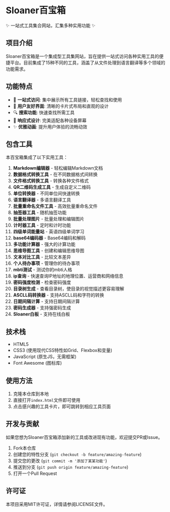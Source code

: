 # Sloaner百宝箱

✨ 一站式工具集合网站，汇集多种实用功能 ✨

## 项目介绍

Sloaner百宝箱是一个集成型工具集网站，旨在提供一站式访问各种实用工具的便捷平台。目前集成了15种不同的工具，涵盖了从文件处理到语言翻译等多个领域的功能需求。

## 功能特点

- 🎯 **一站式访问**: 集中展示所有工具链接，轻松查找和使用
- 🌈 **用户友好界面**: 清晰的卡片式布局和直观的设计
- 🔍 **搜索功能**: 快速查找所需工具
- 📱 **响应式设计**: 完美适配各种设备屏幕
- ✨ **优雅动画**: 提升用户体验的流畅动效

## 包含工具

本百宝箱集成了以下实用工具：

1. **Markdown编辑器** - 轻松编辑Markdown文档
2. **数据格式转换工具** - 在不同数据格式间转换
3. **文件格式转换工具** - 转换各种文件格式
4. **QR二维码生成工具** - 生成自定义二维码
5. **单位转换器** - 不同单位间快速转换
6. **语言翻译器** - 多语言翻译工具
7. **批量重命名文件工具** - 高效批量重命名文件
8. **抽签器工具** - 随机抽签功能
9. **批量处理图片** - 批量处理和编辑图片
10. **计时器工具** - 定时和计时功能
11. **四级单词能量站** - 英语四级单词学习
12. **base64编码器** - Base64编码和解码
13. **多功能计算器** - 强大的计算功能
14. **思维导图工具** - 创建和编辑思维导图
15. **文本对比工具** - 比较文本差异
16. **个人待办事项** - 管理你的待办事项
17. **mbti测试** - 测试你的mbti人格
18. **ip查询** - 快速查询IP地址的地理位置、运营商和网络信息
19. **密码强度检测** - 检查密码强度
20. **目录树生成** - 查看目录树，使目录的视觉描述更容易理解
21. **ASCLL码转换器** - 支持ASCLL码和字符的转换
22. **日期间隔计算** - 支持日期间隔计算
23. **密码生成器** - 支持强密码生成
24. **Sloaner白板** - 支持在线白板

## 技术栈

- HTML5
- CSS3 (使用现代CSS特性如Grid、Flexbox和变量)
- JavaScript (原生JS，无需框架)
- Font Awesome (图标库)

## 使用方法

1. 克隆本仓库到本地
2. 直接打开`index.html`文件即可使用
3. 点击感兴趣的工具卡片，即可跳转到相应工具页面

## 开发与贡献

如果您想为Sloaner百宝箱添加新的工具或改进现有功能，欢迎提交PR或Issue。

1. Fork本仓库
2. 创建您的特性分支 (`git checkout -b feature/amazing-feature`)
3. 提交您的更改 (`git commit -m '添加了某某功能'`)
4. 推送到分支 (`git push origin feature/amazing-feature`)
5. 打开一个Pull Request

## 许可证

本项目采用MIT许可证，详情请参阅LICENSE文件。 